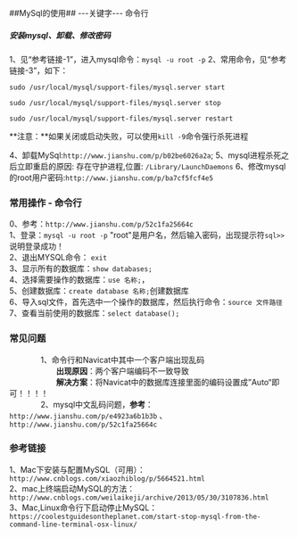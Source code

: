 ##MySql的使用##
---关键字--- 命令行

##### 安装mysql、卸载、修改密码
1、见“参考链接-1”，进入mysql命令：`mysql -u root -p`
2、常用命令，见“参考链接-3”，如下：<br/>
```
sudo /usr/local/mysql/support-files/mysql.server start

sudo /usr/local/mysql/support-files/mysql.server stop

sudo /usr/local/mysql/support-files/mysql.server restart
```

**注意：**如果关闭或启动失败，可以使用`kill -9`命令强行杀死进程

4、卸载MySql:`http://www.jianshu.com/p/b02be6026a2a`;
5、mysql进程杀死之后立即重启的原因: 存在守护进程,位置: `/Library/LaunchDaemons`
6、修改mysql的root用户密码:`http://www.jianshu.com/p/ba7cf5fcf4e5`


### 常用操作 - 命令行
0、参考：`http://www.jianshu.com/p/52c1fa25664c` <br/>
1、登录：`mysql -u root -p` "root"是用户名，然后输入密码，出现提示符`sql>>`说明登录成功！ <br/>
2、退出MYSQL命令： `exit` <br/>
3、显示所有的数据库：`show databases;` <br/>
4、选择需要操作的数据库：`use 名称;`， <br/>
5、创建数据库：`create database 名称;`创建数据库 <br/>
6、导入sql文件，首先选中一个操作的数据库，然后执行命令：`source 文件路径`
7、查看当前使用的数据库：`select database();`


### 常见问题
&emsp;&emsp;&emsp;&emsp;1、命令行和Navicat中其中一个客户端出现乱码 <br/>
&emsp;&emsp;&emsp;&emsp;&emsp;&emsp;**出现原因**：两个客户端编码不一致导致 <br/>
&emsp;&emsp;&emsp;&emsp;&emsp;&emsp;**解决方案**：将Navicat中的数据库连接里面的编码设置成”Auto“即可！！！！ <br/>
&emsp;&emsp;&emsp;&emsp;2、mysql中文乱码问题，**参考**：`http://www.jianshu.com/p/e4923a6b1b3b` 、`http://www.jianshu.com/p/52c1fa25664c` <br/>

### 参考链接
1、Mac下安装与配置MySQL（可用）：`http://www.cnblogs.com/xiaozhiblog/p/5664521.html` <br/>
2、mac上终端启动MySQL的方法：`http://www.cnblogs.com/weilaikeji/archive/2013/05/30/3107836.html` <br/>
3、Mac,Linux命令行下启动停止MySQL：`https://coolestguidesontheplanet.com/start-stop-mysql-from-the-command-line-terminal-osx-linux/` <br/>